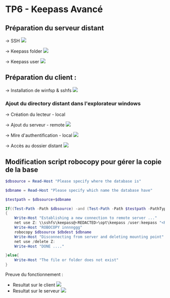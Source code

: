 # TP6 - Keepass Avancé

## Préparation du serveur distant 

-> SSH
![](https://i.imgur.com/97SGTU9.png)

-> Keepass folder
![](https://i.imgur.com/1DYrpRA.png)

-> Keepass user
![](https://i.imgur.com/okr8wxc.png)

## Préparation du client : 

-> Installation de winfsp & sshfs
![](https://i.imgur.com/XmkrT8U.png)

###  Ajout du directory distant dans l'explorateur windows
-> Création du lecteur - local
[](https://i.imgur.com/nYGslBR.png)

-> Ajout du serveur - remote
![](https://i.imgur.com/sOrf7bl.png)

-> Mire d'authentification - local 
![](https://i.imgur.com/xv9iiCL.png)

-> Accès au dossier distant
![](https://i.imgur.com/PUuGnCB.png)

## Modification script robocopy pour gérer la copie de la base

```powershell
$dbsource = Read-Host "Please specify where the database is"

$dbname = Read-Host "Please specify which name the database have"

$testpath = $dbsource+$dbname

If((Test-Path -Path $dbsource) -and (Test-Path -Path $testpath -PathType Leaf))
{
    Write-Host "Establishing a new connection to remote server ..."
    net use Z: \\sshfs\keepass@<REDACTED>\opt\keepass /user:keepass "<REDACTED>"
    Write-Host "ROBOCOPY innnnggg"
    robocopy $dbsource $dbdest $dbname
    Write-Host "Disconnecting from server and deleting mounting point"
    net use /delete Z:
    Write-Host "DONE ...."

}else{
    Write-Host "The file or folder does not exist"
}

```

Preuve du fonctionnement : 
 - Resultat sur le client
 ![](https://i.imgur.com/Bhfx6sM.png)
 - Resultat sur le serveur
 ![](https://i.imgur.com/GYnex4E.png)

